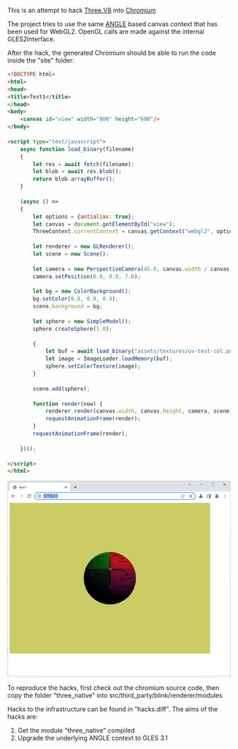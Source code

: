 This is an attempt to hack [Three.V8](https://github.com/fynv/Three.V8) into [Chromium](https://chromium.googlesource.com/chromium/src/+/main/docs/windows_build_instructions.md)

The project tries to use the same [ANGLE](https://github.com/google/angle) based canvas context that has been used for WebGL2. OpenGL calls are made against the internal GLES2Interface.

After the hack, the generated Chromium should be able to run the code inside the "site" folder:

```html
<!DOCTYPE html>
<html>
<head>
<title>Test1</title>
</head>
<body>
	<canvas id="view" width="800" height="600"/>
</body>

<script type="text/javascript">
	async function load_binary(filename)
	{
		let res = await fetch(filename);
		let blob = await res.blob();
		return blob.arrayBuffer();
	}
	
	(async () =>
	{	
		let options = {antialias: true};
		let canvas = document.getElementById("view");
		ThreeContext.currentContext = canvas.getContext("webgl2", options);	
		
		let renderer = new GLRenderer();
		let scene = new Scene();
		
		let camera = new PerspectiveCamera(45.0, canvas.width / canvas.height, 0.1, 100.0);
		camera.setPosition(0.0, 0.0, 7.0);    
		
		let bg = new ColorBackground();
		bg.setColor(0.8, 0.8, 0.4);
		scene.background = bg;
		
		let sphere = new SimpleModel();    
		sphere.createSphere(1.0);    
		
		{
			let buf = await load_binary("assets/textures/uv-test-col.png");
			let image = ImageLoader.loadMemory(buf);
			sphere.setColorTexture(image);			
		}
		
		scene.add(sphere);
		
		function render(now) {
			renderer.render(canvas.width, canvas.height, camera, scene);
			requestAnimationFrame(render);
		}
		requestAnimationFrame(render);
		
	})();

</script>
</html>

```

![screenshot.png](screenshot.png)

To reproduce the hacks, first check out the chromium source code, then copy the folder "three_native" into src/third_party/blink/renderer/modules

Hacks to the infrastructure can be found in "hacks.diff". The aims of the hacks are:

1. Get the module "three_native" compiled
2. Upgrade the underlying ANGLE context to GLES 3.1



